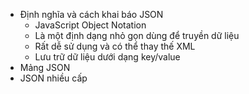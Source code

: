 - Định nghĩa và cách khai báo JSON
  - JavaScript Object Notation
  - Là một định dạng nhỏ gọn dùng để truyền dữ liệu
  - Rất dễ sử dụng và có thể thay thế XML
  - Lưu trữ dữ liệu dưới dạng key/value
- Mảng JSON
- JSON nhiều cấp